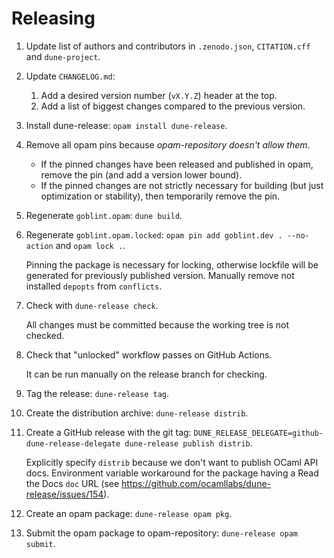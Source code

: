 # Releasing

1. Update list of authors and contributors in `.zenodo.json`, `CITATION.cff` and `dune-project`.
2. Update `CHANGELOG.md`:

    1. Add a desired version number (`vX.Y.Z`) header at the top.
    2. Add a list of biggest changes compared to the previous version.

3. Install dune-release: `opam install dune-release`.
4. Remove all opam pins because _opam-repository doesn't allow them_.

    * If the pinned changes have been released and published in opam, remove the pin (and add a version lower bound).
    * If the pinned changes are not strictly necessary for building (but just optimization or stability), then temporarily remove the pin.

5. Regenerate `goblint.opam`: `dune build`.
6. Regenerate `goblint.opam.locked`: `opam pin add goblint.dev . --no-action` and `opam lock .`.

    Pinning the package is necessary for locking, otherwise lockfile will be generated for previously published version.
    Manually remove not installed `depopts` from `conflicts`.

7. Check with `dune-release check`.

    All changes must be committed because the working tree is not checked.

8. Check that "unlocked" workflow passes on GitHub Actions.

    It can be run manually on the release branch for checking.

9. Tag the release: `dune-release tag`.
10. Create the distribution archive: `dune-release distrib`.
11. Create a GitHub release with the git tag: `DUNE_RELEASE_DELEGATE=github-dune-release-delegate dune-release publish distrib`.

    Explicitly specify `distrib` because we don't want to publish OCaml API docs.
    Environment variable workaround for the package having a Read the Docs `doc` URL (see <https://github.com/ocamllabs/dune-release/issues/154>).

12. Create an opam package: `dune-release opam pkg`.
13. Submit the opam package to opam-repository: `dune-release opam submit`.

